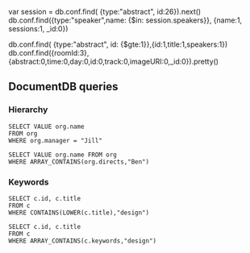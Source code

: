 var session = db.conf.find( {type:"abstract", id:26}).next()
db.conf.find({type:"speaker",name: {$in: session.speakers}}, {name:1, sessions:1, _id:0})

db.conf.find( {type:"abstract", id: {$gte:1}},{id:1,title:1,speakers:1})
db.conf.find({roomId:3},{abstract:0,time:0,day:0,id:0,track:0,imageURI:0,_id:0}).pretty()

## DocumentDB queries

### Hierarchy

    SELECT VALUE org.name
    FROM org
    WHERE org.manager = "Jill"

    SELECT VALUE org.name FROM org
    WHERE ARRAY_CONTAINS(org.directs,"Ben")

### Keywords

    SELECT c.id, c.title
    FROM c
    WHERE CONTAINS(LOWER(c.title),"design")

    SELECT c.id, c.title
    FROM c
    WHERE ARRAY_CONTAINS(c.keywords,"design")